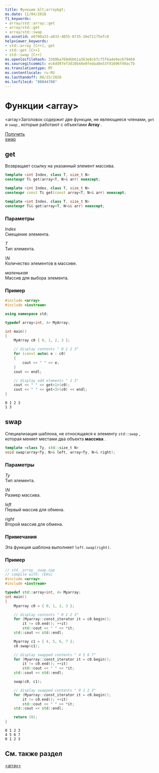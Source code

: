 ```yaml
---
title: Функции &lt;array&gt;
ms.date: 11/04/2016
f1_keywords:
- array/std::array::get
- array/std::get
- array/std::swap
ms.assetid: e0700a33-a833-4655-8735-16e71175efc8
helpviewer_keywords:
- std::array [C++], get
- std::get [C++]
- std::swap [C++]
ms.openlocfilehash: 3389ba769d6b61a363e8cbfcf5f6a4e9ec679469
ms.sourcegitcommit: ec6dd97ef3d10b44e0fedaa8e53f41696f49ac7b
ms.translationtype: MT
ms.contentlocale: ru-RU
ms.lasthandoff: 08/25/2020
ms.locfileid: "88844708"
---
```

# <a name="ltarraygt-functions"></a>Функции &lt;array&gt;

\<array>Заголовок содержит две функции, не являющиеся членами, `get` и `swap` , которые работают с объектами **Array** .

[Получить](#get)\
[swap](#swap)

## <a name="get"></a><a name="get"></a> get

Возвращает ссылку на указанный элемент массива.

```cpp
template <int Index, class T, size_t N>
constexpr T& get(array<T, N>& arr) noexcept;

template <int Index, class T, size_t N>
constexpr const T& get(const array<T, N>& arr) noexcept;

template <int Index, class T, size_t N>
constexpr T&& get(array<T, N>&& arr) noexcept;
```

### <a name="parameters"></a>Параметры

*Index*\
Смещение элемента.

*T*\
Тип элемента.

*\N*\
Количество элементов в массиве.

*маленькая*\
Массив для выбора элемента.

### <a name="example"></a>Пример

```cpp
#include <array>
#include <iostream>

using namespace std;

typedef array<int, 4> MyArray;

int main()
{
    MyArray c0 { 0, 1, 2, 3 };

    // display contents " 0 1 2 3"
    for (const auto& e : c0)
    {
        cout << " " << e;
    }
    cout << endl;

    // display odd elements " 1 3"
    cout << " " << get<1>(c0);
    cout << " " << get<3>(c0) << endl;
}
```

```Output
0 1 2 3
1 3
```

## <a name="swap"></a><a name="swap"></a> swap

Специализация шаблона, не относящаяся к элементу `std::swap` , которая меняет местами два объекта **массива** .

```cpp
template <class Ty, std::size_t N>
void swap(array<Ty, N>& left, array<Ty, N>& right);
```

### <a name="parameters"></a>Параметры

*Ty*\
Тип элемента.

*\N*\
Размер массива.

*left*\
Первый массив для обмена.

*right*\
Второй массив для обмена.

### <a name="remarks"></a>Примечания

Эта функция шаблона выполняет `left.swap(right)`.

### <a name="example"></a>Пример

```cpp
// std__array__swap.cpp
// compile with: /EHsc
#include <array>
#include <iostream>

typedef std::array<int, 4> Myarray;
int main()
{
    Myarray c0 = { 0, 1, 2, 3 };

    // display contents " 0 1 2 3"
    for (Myarray::const_iterator it = c0.begin();
        it != c0.end(); ++it)
        std::cout << " " << *it;
    std::cout << std::endl;

    Myarray c1 = { 4, 5, 6, 7 };
    c0.swap(c1);

    // display swapped contents " 4 5 6 7"
    for (Myarray::const_iterator it = c0.begin();
        it != c0.end(); ++it)
        std::cout << " " << *it;
    std::cout << std::endl;

    swap(c0, c1);

    // display swapped contents " 0 1 2 3"
    for (Myarray::const_iterator it = c0.begin();
        it != c0.end(); ++it)
        std::cout << " " << *it;
    std::cout << std::endl;

    return (0);
}
```

```Output
0 1 2 3
4 5 6 7
0 1 2 3
```

## <a name="see-also"></a>См. также раздел

[\<array>](../standard-library/array.md)
